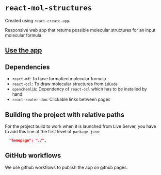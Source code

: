 # `react-mol-structures`
Created using `react-create-app`.

Responsive web app that returns possible molecular structures for an input molecular formula.

## [Use the app](https://opatiny.github.io/react-mol-structures/)

## Dependencies

- `react-mf`: To have formatted molecular formula
- `react-ocl`: To draw molecular structures from `idCode`
- `openchemlib`: Dependency of `react-ocl` which has to be installed by hand
- `react-router-dom`: Clickable links between pages

## Building the project with relative paths

For the project build to work when it is launched from Live Server, you have to add this line at the first level of `package.json`:

```json
  "homepage": "./",
```

## GitHub workflows

We use github workflows to publish the app on github pages.

